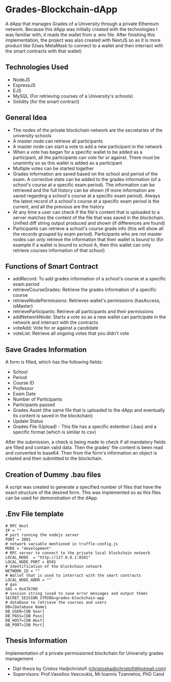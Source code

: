 # Grades-Blockchain-dApp
A dApp that manages Grades of a University through a private Ethereum network. Because this dApp was initially created with the technologies I was familiar with, it reads the wallet from a .env file. After finishing this implementation, the project was also created with NextJS so as it is more product like (Uses MetaMask to connect to a wallet and then interract with the smart contracts with that wallet)

## Technologies Used
* NodeJS
* ExpressJS
* EJS
* MySQL (For retrieving courses of a University's schools)
* Solidity (for the smart contract)

## General Idea
* The nodes of the private blockchain network are the secretaries of the university schools
* A master node can retrieve all participants
* A master node can start a vote to add a new participant in the network
* When a vote has began for a specific wallet to be added as a participant, all the participants can vote for or against. There must be unanimity so as this wallet is added as a participant
* Multiple votes can be started together
* Grades information are saved based on the school and period of the exam. A corrective state can be added to the grades information (of a school's course at a specific exam period). The information can be retrieved and the full history can be shown (if more information are saved regarding a school's course at a specific exam period). Always the latest record of a school's course at a specific exam period is the current, and all the previous are the history
* At any time a user can check if the file's content that is uploaded to a server matches the content of the file that was saved in the blockchain. Unified diff string output produced and shown (if differences are found)
* Participants can retrieve a school's course grade info (this will show all the records grouped by exam period). Participants who are not master nodes can only retrieve the information that their wallet is bound to (for example if a wallet is bound to school A, then this wallet can only retrieve courses information of that school)

## Functions of Smart Contract
* addRecord: To add grades information of a school's course at a specific exam period
* retrieveCourseGrades: Retrieve the grades information of a specific course
* retrieveNodePermissions: Retrieves wallet's permissions (hasAccess, isMaster)
* retrieveParticipants: Retrieve all participants and their permissions
* addNetworkNode: Starts a vote so as a new wallet can participate in the network and interract with the contracts
* voteAdd: Vote for or against a candidate
* voteList: Retrieve all ongoing votes that you didn't vote

## Save Grades Information
A form is filled, which has the following fields:
* School
* Period
* Course ID
* Professor
* Exam Date
* Number of Participants
* Participants passed
* Grades Asset (the same file that is uploaded to the dApp and eventually its content is saved in the blockchain)
* Update Status
* Grades File (Upload) - This file has a specific extention (.bau) and a specific format (which is similar to csv)

After the submission, a check is being made to check if all mandatory fields are filled and contain valid data. Then the grades' file content is been read and converted to base64. Then from the form's information an object is created and then submitted to the blockchain.

## Creation of Dummy .bau files
A script was created to generate a specified number of files that have the exact structure of the desired form. This was implemented so as this files can be used for demonstration of the dApp.

## .Env File template
```
# RPC Host
IP = ""
# port running the nodejs server
PORT = 3001
# network variable mentioned in truffle-config.js
MODE = "development"
# RPC server to connect to the private local blockchain network 
LOCAL_NODE  = "http://127.0.0.1:8501"
LOCAL_NODE_PORT = 8501
# Identification of the blockchain network
NETWORK_ID = ""
# Wallet that is used to interract with the smart contracts
LOCAL_NODE_ADDR = ""
# gas
GAS = 0x47b760
# session string (used to save error messages and output them)
SECRET_SESSION_STRING=grades-blockchain-app
# database to retrieve the courses and users
DB=[Database Name]
DB_USER=[DB User]
DB_PASS=[DB Pass]
DB_HOST=[DB Host]
DB_PORT=[DB Port]
```

## Thesis Information
Implementation of a private permissioned blockchain for University grades management
* Dipl thesis by Cristos Hadjichristofi (christoshadjichristofi@hotmail.com)
* Supervisors: Prof.Vassilios Vescoukis, Mr.Ioannis Tzannetos, PhD Cand
